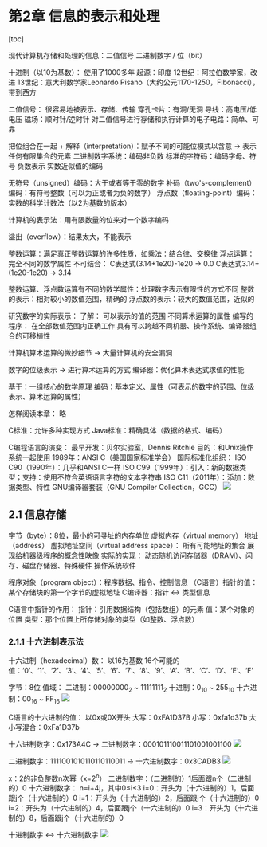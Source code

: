 # 第2章 信息的表示和处理



[toc]



现代计算机存储和处理的信息：二值信号
二进制数字 / 位（bit）

十进制（以10为基数）：
	使用了1000多年
	起源：印度
	12世纪：阿拉伯数学家，改进
	13世纪：意大利数学家Leonardo Pisano（大约公元1170-1250，Fibonacci），带到西方

二值信号：
	很容易地被表示、存储、传输
		穿孔卡片：有洞/无洞
		导线：高电压/低电压
		磁场：顺时针/逆时针
	对二值信号进行存储和执行计算的电子电路：简单、可靠

把位组合在一起 + 解释（interpretation）：赋予不同的可能位模式以含意 → 表示任何有限集合的元素
	二进制数字系统：编码非负数
	标准的字符码：编码字母、符号
	负数表示
	实数近似值的编码

无符号（unsigned）编码：大于或者等于零的数字
补码（two's-complement）编码：有符号整数（可以为正或者为负的数字）
浮点数（floating-point）编码：实数的科学计数法（以2为基数的版本）

计算机的表示法：用有限数量的位来对一个数字编码

溢出（overflow）：结果太大，不能表示

整数运算：满足真正整数运算的许多性质，如乘法：结合律、交换律
浮点运算：完全不同的数学属性
	不可结合：
		C表达式(3.14+1e20)-1e20 → 0.0
		C表达式3.14+(1e20-1e20) → 3.14

整数运算、浮点数运算有不同的数学属性：处理数字表示有限性的方式不同
	整数的表示：相对较小的数值范围，精确的
	浮点数的表示：较大的数值范围，近似的

研究数字的实际表示：
	了解：
		可以表示的值的范围
		不同算术运算的属性
	编写的程序：
		在全部数值范围内正确工作
		具有可以跨越不同机器、操作系统、编译器组合的可移植性

计算机算术运算的微妙细节 → 大量计算机的安全漏洞

数字的位级表示 → 进行算术运算的方式
	编译器：优化算术表达式求值的性能

基于：一组核心的数学原理
	编码：基本定义、属性（可表示的数字的范围、位级表示、算术运算的属性）

怎样阅读本章：
	略

C标准：允许多种实现方式
Java标准：精确具体（数据的格式、编码）

C编程语言的演变：
	最早开发：贝尔实验室，Dennis Ritchie
	目的：和Unix操作系统一起使用
	1989年：ANSI C（美国国家标准学会）
	国际标准化组织：
		ISO C90（1990年）：几乎和ANSI C一样
		ISO C99（1999年）：引入：新的数据类型；支持：使用不符合英语语言字符的文本字符串
		ISO C11（2011年）：添加：数据类型、特性
	GNU编译器套装（GNU Compiler Collection，GCC）
	![](D:\Notes\CS_Books\计算机系统\深入理解计算机系统_布莱恩特等\img\图\图2-1.png)



## 2.1 信息存储

字节（byte）：8位，最小的可寻址的内存单位
虚拟内存（virtual memory）
地址（address）
虚拟地址空间（virtual address space）：
	所有可能地址的集合
	展现给机器级程序的概念性映像
	实际的实现：
		动态随机访问存储器（DRAM）、闪存、磁盘存储器、特殊硬件
		操作系统软件

程序对象（program object）：程序数据、指令、控制信息
（C语言）指针的值：某个存储块的第一个字节的虚拟地址
C编译器：指针 ↔️ 类型信息

C语言中指针的作用：
	指针：引用数据结构（包括数组）的元素
		值：某个对象的位置
		类型：那个位置上所存储对象的类型（如整数、浮点数）



### 2.1.1 十六进制表示法

十六进制（hexadecimal）数：
	以16为基数
	16个可能的值：‘0’、‘1’、‘2’、‘3’、‘4’、‘5’、‘6’、‘7’、‘8’、‘9’、‘A’、‘B’、‘C’、‘D’、‘E’、‘F’

字节：8位
	值域：
		二进制：00000000<sub>2</sub> ~ 11111111<sub>2</sub>
		十进制：0<sub>10</sub> ~ 255<sub>10</sub>
		十六进制：00<sub>16</sub> ~ FF<sub>16</sub>
![](D:\Notes\CS_Books\计算机系统\深入理解计算机系统_布莱恩特等\img\图\图2-2.png)

C语言的十六进制的值：
	以0x或0X开头
	大写：0xFA1D37B
	小写：0xfa1d37b
	大小写混合：0xFa1D37b

十六进制数字：0x173A4C → 二进制数字：000101110011101001001100
![](D:\Notes\CS_Books\计算机系统\深入理解计算机系统_布莱恩特等\img\文本\25-1.png)

二进制数字：1111001010110110110011 → 十六进制数字：0x3CADB3
![](D:\Notes\CS_Books\计算机系统\深入理解计算机系统_布莱恩特等\img\文本\25-2.png)

x：2的非负整数n次幂（x=2<sup>n</sup>）
	二进制数字：（二进制的）1后面跟n个（二进制的）0
	十六进制数字：
		n=i+4j，其中0≤i≤3
		i=0：开头为（十六进制的）1，后面跟j个（十六进制的）0
		i=1：开头为（十六进制的）2，后面跟j个（十六进制的）0
		i=2：开头为（十六进制的）4，后面跟j个（十六进制的）0
		i=3：开头为（十六进制的）8，后面跟j个（十六进制的）0

十进制数字 ↔ 十六进制数字
![](D:\Notes\CS_Books\计算机系统\深入理解计算机系统_布莱恩特等\img\文本\26-1.png)

